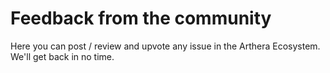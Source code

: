 # Feedback from the community

Here you can post / review and upvote any issue in the Arthera Ecosystem. We'll get back in no time.

